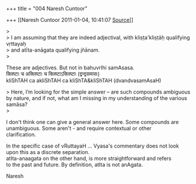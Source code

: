 +++
title = "004 Naresh Cuntoor"

+++
[[Naresh Cuntoor	2011-01-04, 10:41:07 [Source](https://groups.google.com/g/samskrita/c/0oGCp8epmvQ)]]



\>  
\> I am assuming that they are indeed adjectival, with kliṣṭa'kliṣṭāḥ qualifying vṛttayaḥ  
\> and atīta-anāgata qualifying jñānam.  
\>

These are adjectives. But not in bahuvrIhi samAsasa.  
क्लिष्टाः च अक्लिष्टाः च क्लिष्टाऽक्लिष्टाः (द्वन्द्वसमासः)  
kliShTAH ca akliShTAH ca kliShTA&kliShTAH (dvandvasamAsaH)

\> Here, I’m looking for the simple answer – are such compounds ambiguous by nature, and if not, what am I missing in my understanding of the various samāsa?  
\>

I don't think one can give a general answer here. Some compounds are  
unambiguous. Some aren't - and require contextual or other  
clarification.

In the specific case of vRuttayaH ... Vyasa's commentary does not look  
upon this as a discrete separation.  
atIta-anaagata on the other hand, is more straightforward and refers  
to the past and future. By definition, atIta is not anAgata.

Naresh

